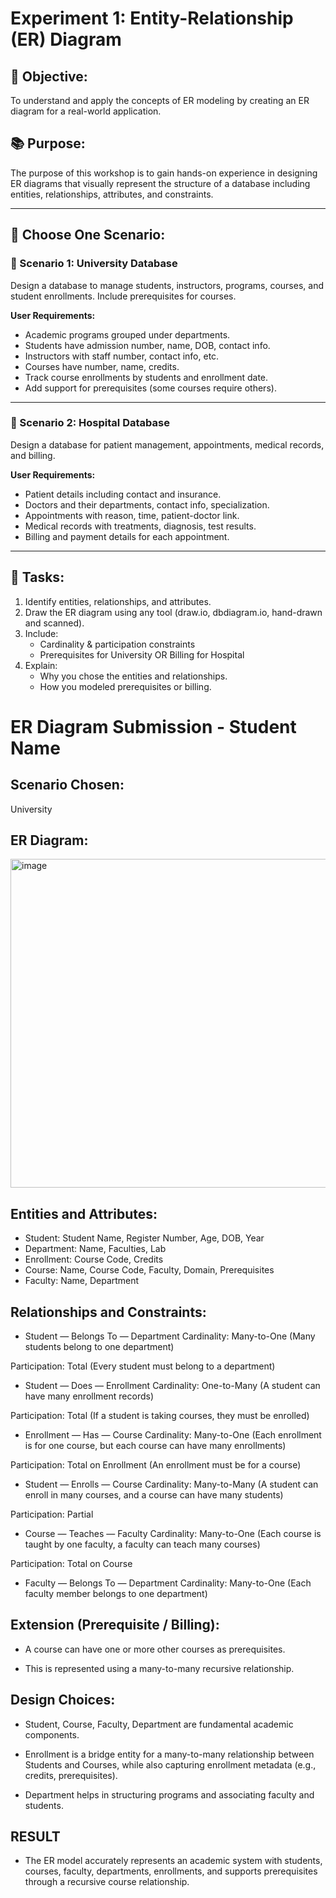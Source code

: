 # Experiment 1: Entity-Relationship (ER) Diagram

## 🎯 Objective:
To understand and apply the concepts of ER modeling by creating an ER diagram for a real-world application.

## 📚 Purpose:
The purpose of this workshop is to gain hands-on experience in designing ER diagrams that visually represent the structure of a database including entities, relationships, attributes, and constraints.

---

## 🧪 Choose One Scenario:

### 🔹 Scenario 1: University Database
Design a database to manage students, instructors, programs, courses, and student enrollments. Include prerequisites for courses.

**User Requirements:**
- Academic programs grouped under departments.
- Students have admission number, name, DOB, contact info.
- Instructors with staff number, contact info, etc.
- Courses have number, name, credits.
- Track course enrollments by students and enrollment date.
- Add support for prerequisites (some courses require others).

---

### 🔹 Scenario 2: Hospital Database
Design a database for patient management, appointments, medical records, and billing.

**User Requirements:**
- Patient details including contact and insurance.
- Doctors and their departments, contact info, specialization.
- Appointments with reason, time, patient-doctor link.
- Medical records with treatments, diagnosis, test results.
- Billing and payment details for each appointment.

---

## 📝 Tasks:
1. Identify entities, relationships, and attributes.
2. Draw the ER diagram using any tool (draw.io, dbdiagram.io, hand-drawn and scanned).
3. Include:
   - Cardinality & participation constraints
   - Prerequisites for University OR Billing for Hospital
4. Explain:
   - Why you chose the entities and relationships.
   - How you modeled prerequisites or billing.

# ER Diagram Submission - Student Name

## Scenario Chosen:
University

## ER Diagram:
<img width="1032" height="526" alt="image" src="https://github.com/user-attachments/assets/ee8e16c2-1f26-4642-b977-eed05c3a0c0b" />


## Entities and Attributes:
- Student: Student Name, Register Number, Age, DOB, Year
- Department: Name, Faculties, Lab
- Enrollment: Course Code, Credits
- Course: Name, Course Code, Faculty, Domain, Prerequisites
- Faculty: Name, Department

## Relationships and Constraints:
- Student — Belongs To — Department
Cardinality: Many-to-One (Many students belong to one department)

Participation: Total (Every student must belong to a department)

- Student — Does — Enrollment
Cardinality: One-to-Many (A student can have many enrollment records)

Participation: Total (If a student is taking courses, they must be enrolled)

- Enrollment — Has — Course
Cardinality: Many-to-One (Each enrollment is for one course, but each course can have many enrollments)

Participation: Total on Enrollment (An enrollment must be for a course)

- Student — Enrolls — Course
Cardinality: Many-to-Many (A student can enroll in many courses, and a course can have many students)

Participation: Partial

- Course — Teaches — Faculty
Cardinality: Many-to-One (Each course is taught by one faculty, a faculty can teach many courses)

Participation: Total on Course

- Faculty — Belongs To — Department
Cardinality: Many-to-One (Each faculty member belongs to one department)

## Extension (Prerequisite / Billing):
- A course can have one or more other courses as prerequisites.

- This is represented using a many-to-many recursive relationship.

## Design Choices:

- Student, Course, Faculty, Department are fundamental academic components.

- Enrollment is a bridge entity for a many-to-many relationship between Students and Courses, while also capturing enrollment metadata (e.g., credits, prerequisites).

- Department helps in structuring programs and associating faculty and students.

## RESULT
- The ER model accurately represents an academic system with students, courses, faculty, departments, enrollments, and supports prerequisites through a recursive course relationship.

